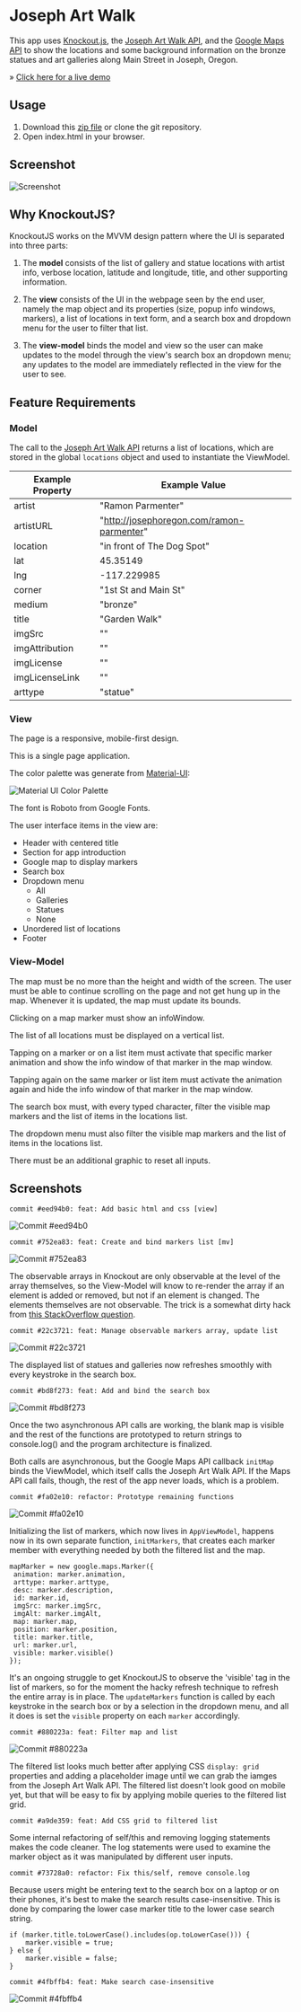 # Joseph Art Walk

This app uses [Knockout.js](http://knockoutjs.com/), the [Joseph Art Walk API](https://api.josephartwalk.org/), and the [Google Maps API](https://developers.google.com/maps/documentation/javascript/tutorial) to show the locations and some background information on the bronze statues and art galleries along Main Street in Joseph, Oregon.

&raquo; [Click here for a live demo](https://josephartwalk.org/)

## Usage

1. Download this [zip file](https://github.com/wicker/Joseph-Oregon-Art-Walk/raw/master/release/app-v1.0.zip) or clone the git repository.
1. Open index.html in your browser.

## Screenshot

![Screenshot](docs/screenshot.png)

## Why KnockoutJS?

KnockoutJS works on the MVVM design pattern where the UI is separated into three parts:

1. The **model** consists of the list of gallery and statue locations with artist info, verbose location, latitude and longitude, title, and other supporting information. 

1. The **view** consists of the UI in the webpage seen by the end user, namely the map object and its properties (size, popup info windows, markers), a list of locations in text form, and a search box and dropdown menu for the user to filter that list. 

1. The **view-model** binds the model and view so the user can make updates to the model through the view's search box an dropdown menu; any updates to the model are immediately reflected in the view for the user to see. 

## Feature Requirements

### Model

The call to the [Joseph Art Walk API](https://api.josephartwalk.org) returns a list of locations, which are stored in the global `locations` object and used to instantiate the ViewModel.

|Example Property|Example Value|
|----------------|-------------|
|artist|"Ramon Parmenter"|
|artistURL|"http://josephoregon.com/ramon-parmenter"|
|location|"in front of The Dog Spot"|
|lat|45.35149|
|lng|-117.229985|
|corner|"1st St and Main St"|
|medium|"bronze"|
|title|"Garden Walk"|
|imgSrc|""|
|imgAttribution|""|
|imgLicense|""|
|imgLicenseLink|""|
|arttype|"statue"|

### View

The page is a responsive, mobile-first design.

This is a single page application.

The color palette was generate from [Material-UI](https://material-ui.com/style/color/):

![Material UI Color Palette](docs/material-colors.png)

The font is Roboto from Google Fonts.

The user interface items in the view are:

- Header with centered title
- Section for app introduction
- Google map to display markers
- Search box
- Dropdown menu
  - All
  - Galleries
  - Statues
  - None
- Unordered list of locations
- Footer

### View-Model

The map must be no more than the height and width of the screen. The user must be able to continue scrolling on the page and not get hung up in the map. Whenever it is updated, the map must update its bounds.

Clicking on a map marker must show an infoWindow. 

The list of all locations must be displayed on a vertical list. 

Tapping on a marker or on a list item must activate that specific marker animation and show the info window of that marker in the map window.

Tapping again on the same marker or list item must activate the animation again and hide the info window of that marker in the map window. 

The search box must, with every typed character, filter the visible map markers and the list of items in the locations list. 

The dropdown menu must also filter the visible map markers and the list of items in the locations list. 

There must be an additional graphic to reset all inputs. 

## Screenshots

`commit #eed94b0: feat: Add basic html and css [view]` 

![Commit #eed94b0](docs/progress-commit-eed94b0-view.png)

`commit #752ea83: feat: Create and bind markers list [mv]`

![Commit #752ea83](docs/progress-commit-752ea83-view.png)

The observable arrays in Knockout are only observable at the level of the array themselves, so the View-Model will know to re-render the array if an element is added or removed, but not if an element is changed. The elements themselves are not observable. The trick is a somewhat dirty hack from [this StackOverflow question](https://stackoverflow.com/questions/13231738/refresh-observablearray-when-items-are-not-observables).

`commit #22c3721: feat: Manage observable markers array, update list`

![Commit #22c3721](docs/progress-commit-22c3721-view.png)

The displayed list of statues and galleries now refreshes smoothly with every keystroke in the search box. 

`commit #bd8f273: feat: Add and bind the search box`

![Commit #bd8f273](docs/progress-commit-bd8f273-view.png)

Once the two asynchronous API calls are working, the blank map is visible and the rest of the functions are prototyped to return strings to console.log() and the program architecture is finalized. 

Both calls are asynchronous, but the Google Maps API callback `initMap` binds the ViewModel, which itself calls the Joseph Art Walk API. If the Maps API call fails, though, the rest of the app never loads, which is a problem. 

`commit #fa02e10: refactor: Prototype remaining functions`

![Commit #fa02e10](docs/progress-commit-fa02e10-view.png)

Initializing the list of markers, which now lives in `AppViewModel`, happens now in its own separate function, `initMarkers`, that creates each marker member with everything needed by both the filtered list and the map. 

```
mapMarker = new google.maps.Marker({
 animation: marker.animation,
 arttype: marker.arttype,
 desc: marker.description,
 id: marker.id,
 imgSrc: marker.imgSrc,
 imgAlt: marker.imgAlt,
 map: marker.map,
 position: marker.position,
 title: marker.title,
 url: marker.url,
 visible: marker.visible()
});
```

It's an ongoing struggle to get KnockoutJS to observe the 'visible' tag in the list of markers, so for the moment the hacky refresh technique to refresh the entire array is in place. The `updateMarkers` function is called by each keystroke in the search box or by a selection in the dropdown menu, and all it does is set the `visible` property on each `marker` accordingly.

`commit #880223a: feat: Filter map and list`

![Commit #880223a](docs/progress-commit-880223a-view.png)

The filtered list looks much better after applying CSS `display: grid` properties and adding a placeholder image until we can grab the iamges from the Joseph Art Walk API. The filtered list doesn't look good on mobile yet, but that will be easy to fix by applying mobile queries to the filtered list grid.

`commit #a9de359: feat: Add CSS grid to filtered list`

Some internal refactoring of self/this and removing logging statements makes the code cleaner. The log statements were used to examine the marker object as it was manipulated by different user inputs.  

`commit #73728a0: refactor: Fix this/self, remove console.log`

Because users might be entering text to the search box on a laptop or on their phones, it's best to make the search results case-insensitive. This is done by comparing the lower case marker title to the lower case search string.

```
if (marker.title.toLowerCase().includes(op.toLowerCase())) {
	marker.visible = true;
} else {
	marker.visible = false;
}
```

`commit #4fbffb4: feat: Make search case-insensitive`

![Commit #4fbffb4](docs/progress-commit-4fbffb4-view.png)



